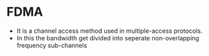 # FDMA
- It is a channel access method  used in multiple-access protocols. 
- In this the bandwidth get divided into seperate non-overlapping frequency sub-channels 